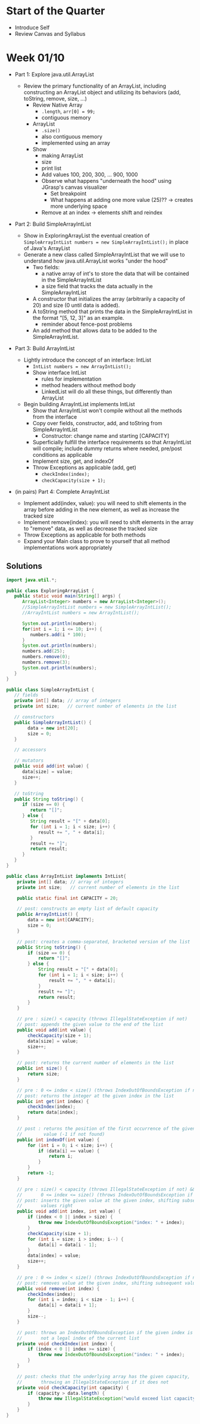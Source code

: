 # Start of the Quarter

+ Introduce Self
+ Review Canvas and Syllabus

# Week 01/10

+ Part 1: Explore java.util.ArrayList
  - Review the primary functionality of an ArrayList, including constructing an ArrayList object and utilizing its behaviors (add, toString, remove, size, ...)
    - Review Native Array
      - `.length`, `arr[0] = 99;`
      - contiguous memory
    - ArrayList
      - `.size()`
      - also contiguous memory
      - implemented using an array
    - Show
      - making ArrayList
      - size
      - print list
      - Add values 100, 200, 300, ... 900, 1000
      - Observe what happens "underneath the hood" using JGrasp's canvas visualizer
        - Set breakpoint
        - What happens at adding one more value (25)?? -> creates more underlying space
      - Remove at an index -> elements shift and reindex

+ Part 2: Build SimpleArrayIntList
  - Show in ExploringArrayList the eventual creation of `SimpleArrayIntList numbers = new SimpleArrayIntList();` in place of Java's ArrayList
  - Generate a new class called SimpleArrayIntList that we will use to understand how java.util.ArrayList works "under the hood"
    - Two fields:
      - a native array of int's to store the data that will be contained in the SimpleArrayIntList
      - a size field that tracks the data actually in the SimpleArrayIntList
    - A constructor that initializes the array (arbitrarily a capacity of 20) and size (0 until data is added).
    - A toString method that prints the data in the SimpleArrayIntList in the format "[5, 12, 3]" as an example.
      - reminder about fence-post problems
    - An add method that allows data to be added to the SimpleArrayIntList.

+ Part 3: Build ArrayIntList
  - Lightly introduce the concept of an interface: IntList
    - `IntList numbers = new ArrayIntList();`
    - Show interface IntList
      - rules for implementation
      - method headers without method body
      - LinkedList will do all these things, but differently than ArrayList
  - Begin building ArrayIntList implements IntList
    - Show that ArrayIntList won't compile without all the methods from the interface
    - Copy over fields, constructor, add, and toString from SimpleArrayIntList
      - Constructor: change name and starting [CAPACITY]
    - Superficially fulfill the interface requirements so that ArrayIntList will compile; include dummy returns where needed, pre/post conditions as applicable
    - Implement size, get, and indexOf
    - Throw Exceptions as applicable (add, get)
      - `checkIndex(index);`
      - `checkCapacity(size + 1);`

+ (in pairs) Part 4: Complete ArrayIntList
  - Implement add(index, value):  you will need to shift elements in the array before adding in the new element, as well as increase the tracked size
  - Implement remove(index):  you will need to shift elements in the array to "remove" data, as well as decrease the tracked size
  - Throw Exceptions as applicable for both methods
  - Expand your Main class to prove to yourself that all method implementations work appropriately



## Solutions

```java
import java.util.*;

public class ExploringArrayList {
   public static void main(String[] args) {
      ArrayList<Integer> numbers = new ArrayList<Integer>();
      //SimpleArrayIntList numbers = new SimpleArrayIntList();
      //ArrayIntList numbers = new ArrayIntList();

      System.out.println(numbers);
      for(int i = 1; i <= 10; i++) {
         numbers.add(i * 100);
      }
      System.out.println(numbers);
      numbers.add(25);
      numbers.remove(0);
      numbers.remove(3);
      System.out.println(numbers);
   }
}
```

```java
public class SimpleArrayIntList {
   // fields
   private int[] data; // array of integers
   private int size;   // current number of elements in the list

   // constructors
   public SimpleArrayIntList() {
        data = new int[20];
        size = 0;
   }

   // accessors

   // mutators
   public void add(int value) {
      data[size] = value;
      size++;
   }

   // toString
   public String toString() {
      if (size == 0) {
         return "[]";
      } else {
         String result = "[" + data[0];
         for (int i = 1; i < size; i++) {
            result += ", " + data[i];
         }
         result += "]";
         return result;
      }
   }
}
```

```java
public class ArrayIntList implements IntList{
    private int[] data; // array of integers
    private int size;   // current number of elements in the list

    public static final int CAPACITY = 20;

    // post: constructs an empty list of default capacity
    public ArrayIntList() {
        data = new int[CAPACITY];
        size = 0;
    }

    // post: creates a comma-separated, bracketed version of the list
    public String toString() {
        if (size == 0) {
            return "[]";
        } else {
            String result = "[" + data[0];
            for (int i = 1; i < size; i++) {
                result += ", " + data[i];
            }
            result += "]";
            return result;
        }
    }

    // pre : size() < capacity (throws IllegalStateException if not)
    // post: appends the given value to the end of the list
    public void add(int value) {
        checkCapacity(size + 1);
        data[size] = value;
        size++;
    }

    // post: returns the current number of elements in the list
    public int size() {
        return size;
    }

    // pre : 0 <= index < size() (throws IndexOutOfBoundsException if not)
    // post: returns the integer at the given index in the list
    public int get(int index) {
        checkIndex(index);
        return data[index];
    }

    // post : returns the position of the first occurrence of the given
    //        value (-1 if not found)
    public int indexOf(int value) {
        for (int i = 0; i < size; i++) {
            if (data[i] == value) {
                return i;
            }
        }
        return -1;
    }

    // pre : size() < capacity (throws IllegalStateException if not) &&
    //       0 <= index <= size() (throws IndexOutOfBoundsException if not)
    // post: inserts the given value at the given index, shifting subsequent
    //       values right
    public void add(int index, int value) {
        if (index < 0 || index > size) {
            throw new IndexOutOfBoundsException("index: " + index);
        }
        checkCapacity(size + 1);
        for (int i = size; i > index; i--) {
            data[i] = data[i - 1];
        }
        data[index] = value;
        size++;
    }

    // pre : 0 <= index < size() (throws IndexOutOfBoundsException if not)
    // post: removes value at the given index, shifting subsequent values left
    public void remove(int index) {
        checkIndex(index);
        for (int i = index; i < size - 1; i++) {
            data[i] = data[i + 1];
        }
        size--;
    }

    // post: throws an IndexOutOfBoundsException if the given index is
    //       not a legal index of the current list
    private void checkIndex(int index) {
        if (index < 0 || index >= size) {
            throw new IndexOutOfBoundsException("index: " + index);
        }
    }

    // post: checks that the underlying array has the given capacity,
    //       throwing an IllegalStateException if it does not
    private void checkCapacity(int capacity) {
        if (capacity > data.length) {
            throw new IllegalStateException("would exceed list capacity");
        }
    }
}
```
